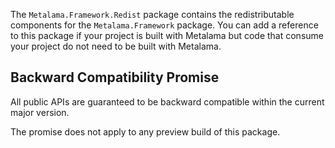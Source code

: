 The `Metalama.Framework.Redist` package contains the redistributable components for the `Metalama.Framework` package. You can add a reference to this package if your project is built with Metalama but code that consume your project do not need to be built with Metalama.


## Backward Compatibility Promise

All public APIs are guaranteed to be backward compatible within the current major version.

The promise does not apply to any preview build of this package.

